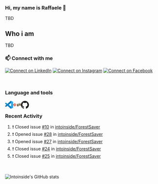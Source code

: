 ### Hi, my name is Raffaele 👋 

TBD

## Who i am

TBD

### 📫 Connect with me

[![Connect on LinkedIn](https://img.shields.io/badge/--linkedin?label=LinkedIn&logo=LinkedIn&style=social)][linkedin]
[![Connect on Instagram](https://img.shields.io/badge/--instagram?label=instagram&logo=Instagram&style=social)][instagram]
[![Connect on Facebook](https://img.shields.io/badge/--facebook?label=facebook&logo=Facebook&style=social)][facebook]

<br />

### Language and tools

<img align="left" alt="Visual Studio Code" width="26px" src="https://raw.githubusercontent.com/github/explore/80688e429a7d4ef2fca1e82350fe8e3517d3494d/topics/visual-studio-code/visual-studio-code.png" />
<img align="left" alt="Git" width="26px" src="https://raw.githubusercontent.com/github/explore/80688e429a7d4ef2fca1e82350fe8e3517d3494d/topics/git/git.png" />
<img align="left" alt="GitHub" width="26px" src="https://raw.githubusercontent.com/github/explore/78df643247d429f6cc873026c0622819ad797942/topics/github/github.png" />

<br />

### Recent Activity

<!--START_SECTION:activity-->
1. ❗️ Closed issue [#10](https://github.com/intoinside/ForestSaver/issues/10) in [intoinside/ForestSaver](https://github.com/intoinside/ForestSaver)
2. ❗️ Opened issue [#28](https://github.com/intoinside/ForestSaver/issues/28) in [intoinside/ForestSaver](https://github.com/intoinside/ForestSaver)
3. ❗️ Opened issue [#27](https://github.com/intoinside/ForestSaver/issues/27) in [intoinside/ForestSaver](https://github.com/intoinside/ForestSaver)
4. ❗️ Closed issue [#24](https://github.com/intoinside/ForestSaver/issues/24) in [intoinside/ForestSaver](https://github.com/intoinside/ForestSaver)
5. ❗️ Closed issue [#25](https://github.com/intoinside/ForestSaver/issues/25) in [intoinside/ForestSaver](https://github.com/intoinside/ForestSaver)
<!--END_SECTION:activity-->

<br />

![Intoinside's GitHub stats](https://github-readme-stats.vercel.app/api?username=intoinside&show_icons=true)

[instagram]: https://instagram.com/intoinside
[linkedin]: https://linkedin.com/in/raffaeleintorcia
[facebook]: https://www.facebook.com/raffaele.intorcia/
